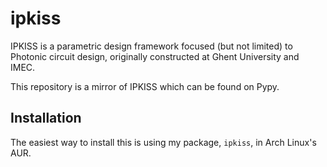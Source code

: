 # ipkiss
IPKISS is a parametric design framework focused (but not limited) to Photonic circuit design, originally constructed at Ghent University and IMEC.

This repository is a mirror of IPKISS which can be found on Pypy.

## Installation
The easiest way to install this is using my package, `ipkiss`, in Arch Linux's AUR.